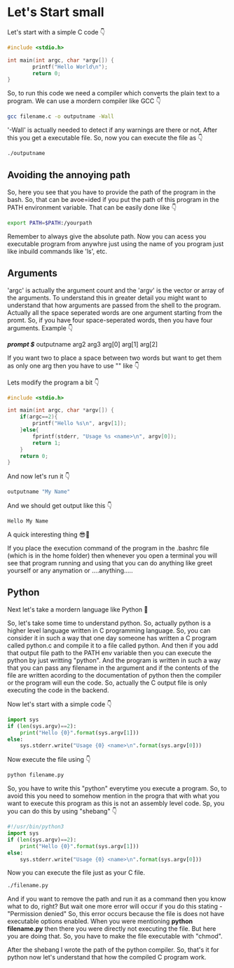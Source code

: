 # Let's Start small

Let's start with a simple C code 👇

```C
#include <stdio.h>

int main(int argc, char *argv[]) {
        printf("Hello World\n");
        return 0;
}
```

So, to run this code we need a compiler which converts the plain text to a program.
We can use a mordern compiler like GCC 👇

```bash
gcc filename.c -o outputname -Wall
```

'-Wall' is actually needed to detect if any warnings are there or not.
After this you get a executable file. So, now you can execute the file as 👇

```bash
./outputname
```

## Avoiding the annoying path

So, here you see that you have to provide the path of the program in the bash. So, that can be avoe=ided if you put the path of this program in the PATH environment variable.
That can be easily done like 👇

```bash
export PATH=$PATH:/yourpath
```

Remember to always give the absolute path.
Now you can acess you executable program from anywhre just using the name of you program just like inbuild commands like 'ls',  etc.

## Arguments

'argc' is actually the argument count and the 'argv' is the vector or array of the arguments.
To understand this in greater detail you might want to understand that how arguments are passed from the shell to the program.
Actually all the space seperated words are one argument starting from the promt. So, if you have four space-seperated words, then you have four arguments.
Example 👇

***prompt $*** outputname arg2 arg3
                arg[0]   arg[1] arg[2]

If you want two to place a space between two words but want to get them as only one arg then you have to use "" like 👇

Lets modify the program a bit 👇

```C
#include <stdio.h>

int main(int argc, char *argv[]) {
    if(argc==2){
        printf("Hello %s\n", argv[1]);
    }else{
        fprintf(stderr, "Usage %s <name>\n", argv[0]);
        return 1;
    }
    return 0;
}
```

And now let's run it 👇

```bash
outputname "My Name"
```

And we should get output like this 👇

```bash
Hello My Name
```

A quick interesting thing 😎🌟

If you place the execution command of the program in the .bashrc file (which is in the home folder) then whenever you open a terminal you will see that program running and using that you can do anything like greet yourself or any anymation or ....anything.....

## Python

Next let's take a mordern language like Python 🐍

So, let's take some time to understand python. So, actually python is a higher level language written in C programming language. So, you can consider it in such a way that one day someone has written a C program called python.c and compile it to a file called python. And then if you add that output file path to the PATH env variable then you can execute the python by just writting "python". And the program is written in such a way that you can pass any filename in the argument and if the contents of the file are written acording to the documentation of python then the compiler or the program will eun the code. So, actually the C output file is only executing the code in the backend.

Now let's start with a simple code 👇

```python
import sys
if (len(sys.argv)==2):
    print("Hello {0}".format(sys.argv[1]))
else:
    sys.stderr.write("Usage {0} <name>\n".format(sys.argv[0]))
```

Now execute the file using 👇

```bash
python filename.py
```

So, you have to write this "python" everytime you execute a program. So, to avoid this you need to somehow mention in the progra that with what you want to execute this program as this is not an assembly level code.
Sp, you you can do this by using "shebang" 👇

```python
#!/usr/bin/python3
import sys
if (len(sys.argv)==2):
    print("Hello {0}".format(sys.argv[1]))
else:
    sys.stderr.write("Usage {0} <name>\n".format(sys.argv[0]))
```

Now you can execute the file just as your C file.

```bash
./filename.py
```

And if you want to remove the path and run it as a command then you know what to do, right?
But wait one more error will occur if you do this stating - "Permission denied"
So, this error occurs because the file is does not have executable options enabled. When you were mentioning **python filename.py** then there you were directly not executing the file. But here you are doing that. So, you have to make the file executable with "chmod".

After the shebang I wrote the path of the python compiler.
So, that's it for python now let's understand that how the compiled C program work.
